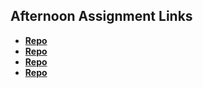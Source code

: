 ## Afternoon Assignment Links

* **[Repo](https://github.com/BlakeLawatch/https://github.com/BlakeLawatch/scoreboard)**
* **[Repo](https://github.com/BlakeLawatch/<ASSIGNMENT_REPO>)**
* **[Repo](https://github.com/BlakeLawatch/<ASSIGNMENT_REPO>)**
* **[Repo](https://github.com/BlakeLawatch/<ASSIGNMENT_REPO>)**
